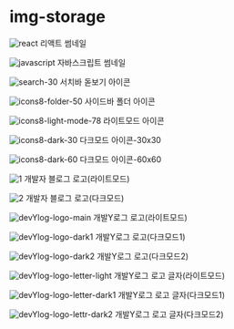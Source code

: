 # img-storage

![react](https://github.com/youngman98/img-storage/assets/75000376/0b7bfc4b-b86c-4eab-9e25-50bd830f4aac)
리액트 썸네일

![javascript](https://github.com/youngman98/img-storage/assets/75000376/aefa72e5-6698-44db-b09d-610885799755)
자바스크립트 썸네일

![search-30](https://github.com/youngman98/img-storage/assets/75000376/b1f30ea3-6328-43d5-a489-ef745ff3af93)
서치바 돋보기 아이콘

![icons8-folder-50](https://github.com/youngman98/img-storage/assets/75000376/c249770c-ab2a-4b90-b656-e291d0b35c10)
사이드바 폴더 아이콘

![icons8-light-mode-78](https://github.com/youngman98/img-storage/assets/75000376/8b9b3a22-db3e-4a9c-8262-b53e953fa7f2)
라이트모드 아이콘

![icons8-dark-30](https://github.com/youngman98/img-storage/assets/75000376/79247b85-d485-4610-af0b-eb8841cdfda7)
다크모드 아이콘-30x30

![icons8-dark-60](https://github.com/youngman98/img-storage/assets/75000376/9ad98291-155e-4070-954d-afb671114af2)
다크모드 아이콘-60x60

![1](https://github.com/youngman98/img-storage/assets/75000376/04cfd395-8baa-479a-ae76-1b9862cc525a)
개발자 블로그 로고(라이트모드)

![2](https://github.com/youngman98/img-storage/assets/75000376/8c21d446-d27c-4c5b-a0a3-bfddeffa3f09)
개발자 블로그 로고(다크모드)


![devYlog-logo-main](https://github.com/youngman98/img-storage/assets/75000376/208b1244-2d07-4b91-8e09-d41f57e511a3)
개발Y로그 로고(라이트모드)

![devYlog-logo-dark1](https://github.com/youngman98/img-storage/assets/75000376/91f52863-1f2b-4f8c-be87-5435022e33bb)
개발Y로그 로고(다크모드1)

![devYlog-logo-dark2](https://github.com/youngman98/img-storage/assets/75000376/e04fabf4-2532-43b3-851e-55dfc6171045)
개발Y로그 로고(다크모드2)

![devYlog-logo-letter-light](https://github.com/youngman98/img-storage/assets/75000376/70c5b77f-842c-44b9-87bf-e8061a6f8a64)
개발Y로그 로고 글자(라이트모드)

![devYlog-logo-letter-dark1](https://github.com/youngman98/img-storage/assets/75000376/1f90d3d3-5354-4a2a-b0cf-3f552e29aee2)
개발Y로그 로고 글자(다크모드1)

![devYlog-logo-lettr-dark2](https://github.com/youngman98/img-storage/assets/75000376/f90fa032-b671-4f6e-855d-a2608cc6e370)
개발Y로그 로고 글자(다크모드2)
